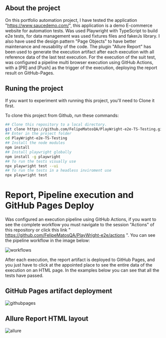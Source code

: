 ## About the project

On this portfolio automation project, I have tested the application "https://www.saucedemo.com/", this application is a demo E-commerce website for automation tests. Was used Playwright with TypeScript to build e2e tests, for data management was used fixtures files
and fakerJs library. I also have used the design pattern "Page Objects" to have better maintenance and reusability of the code. The plugin "Allure Report" has been used to generate the execution artifact after each execution with all reference data of the last test execution.
For the execution of the suit test, was configured a pipeline multi browser execution using GitHub Actions, with a [PR] and [Push] as the trigger of the execution, deploying the report result on GitHub-Pages.

## Runing the project

If you want to experiment with running this project, you'll need to Clone it first.

To clone this project from Github, run these commands:

```bash
## Clone this repository to a local directory.
git clone https://github.com/FelipeMatosQA/PlayWright-e2e-TS-Testing.git
## Enter in the project folder
cd PlayWright-e2e-TS-Testing
## Install the node modules
npm install
## Install playwright globally
npm install -g playwright
## To run the tests visually use
npx playwright test --ui
## To run the tests in a headless inviroment use
npx playwright test
```

# Report, Pipeline execution and GitHub Pages Deploy

Was configured an execution pipeline using GitHub Actions, if you want to see the complete workflow you must navigate to the session "Actions" of this repository or click this link " https://github.com/FelipeMatosQA/PlayWright-e2e/actions ". You can see the pipeline workflow
in the image below:

![workflows](https://github.com/FelipeMatosQA/PlayWright-e2e-TS-Testing/assets/121990373/4000b290-bdb0-4d38-afb8-5c86fdc37980)

After each execution, the report artifact is deployed to GitHub Pages, and you just have to click at the appointed place to see the entire data of the execution on an HTML page. In the examples below you can see that all the tests have passed.
## GitHub Pages artifact deployment 
![githubpages](https://github.com/FelipeMatosQA/PlayWright-e2e/assets/121990373/b0c948de-1ff1-4242-94de-a2ecbd2e4bf7)

## Allure Report HTML layout

![allure](https://github.com/FelipeMatosQA/PlayWright-e2e/assets/121990373/305f7b9e-0246-482b-bb1a-ec3fb274503b)


